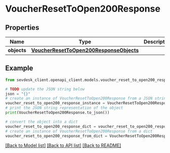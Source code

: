 # VoucherResetToOpen200Response


## Properties

Name | Type | Description | Notes
------------ | ------------- | ------------- | -------------
**objects** | [**VoucherResetToOpen200ResponseObjects**](VoucherResetToOpen200ResponseObjects.md) |  | [optional] 

## Example

```python
from sevdesk_client.openapi_client.models.voucher_reset_to_open200_response import VoucherResetToOpen200Response

# TODO update the JSON string below
json = "{}"
# create an instance of VoucherResetToOpen200Response from a JSON string
voucher_reset_to_open200_response_instance = VoucherResetToOpen200Response.from_json(json)
# print the JSON string representation of the object
print(VoucherResetToOpen200Response.to_json())

# convert the object into a dict
voucher_reset_to_open200_response_dict = voucher_reset_to_open200_response_instance.to_dict()
# create an instance of VoucherResetToOpen200Response from a dict
voucher_reset_to_open200_response_from_dict = VoucherResetToOpen200Response.from_dict(voucher_reset_to_open200_response_dict)
```
[[Back to Model list]](../README.md#documentation-for-models) [[Back to API list]](../README.md#documentation-for-api-endpoints) [[Back to README]](../README.md)


